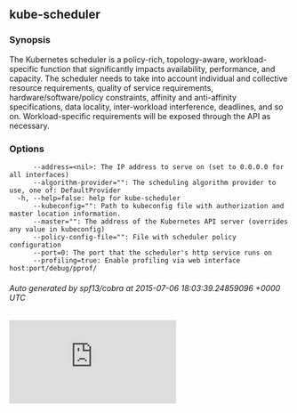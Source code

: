 <!-- BEGIN MUNGE: UNVERSIONED_WARNING -->


<!-- END MUNGE: UNVERSIONED_WARNING -->

## kube-scheduler



### Synopsis


The Kubernetes scheduler is a policy-rich, topology-aware,
workload-specific function that significantly impacts availability, performance,
and capacity. The scheduler needs to take into account individual and collective
resource requirements, quality of service requirements, hardware/software/policy
constraints, affinity and anti-affinity specifications, data locality, inter-workload
interference, deadlines, and so on. Workload-specific requirements will be exposed
through the API as necessary.


### Options

```
      --address=<nil>: The IP address to serve on (set to 0.0.0.0 for all interfaces)
      --algorithm-provider="": The scheduling algorithm provider to use, one of: DefaultProvider
  -h, --help=false: help for kube-scheduler
      --kubeconfig="": Path to kubeconfig file with authorization and master location information.
      --master="": The address of the Kubernetes API server (overrides any value in kubeconfig)
      --policy-config-file="": File with scheduler policy configuration
      --port=0: The port that the scheduler's http service runs on
      --profiling=true: Enable profiling via web interface host:port/debug/pprof/
```

###### Auto generated by spf13/cobra at 2015-07-06 18:03:39.24859096 +0000 UTC




<!-- BEGIN MUNGE: IS_VERSIONED -->
<!-- TAG IS_VERSIONED -->
<!-- END MUNGE: IS_VERSIONED -->


<!-- BEGIN MUNGE: GENERATED_ANALYTICS -->
[![Analytics](https://kubernetes-site.appspot.com/UA-36037335-10/GitHub/docs/admin/kube-scheduler.md?pixel)]()
<!-- END MUNGE: GENERATED_ANALYTICS -->

